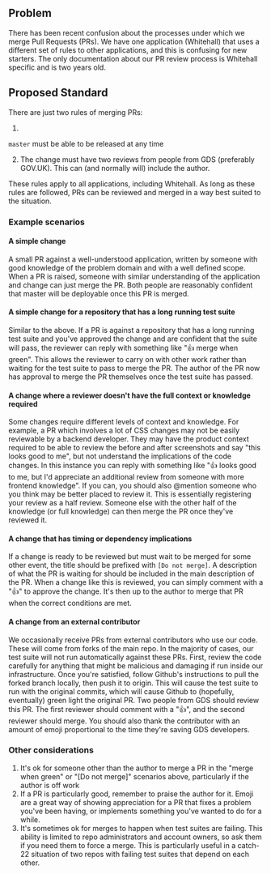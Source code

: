 ## Problem

There has been recent confusion about the processes under which we merge Pull Requests (PRs). We have one application (Whitehall) that uses a different set of rules to other applications, and this is confusing for new starters. The only documentation about our PR review process is Whitehall specific and is two years old.

## Proposed Standard

There are just two rules of merging PRs:

1. 

`master` must be able to be released at any time

2. The change must have two reviews from people from GDS (preferably GOV.UK). This can (and normally will) include the author.

These rules apply to all applications, including Whitehall. As long as these rules are followed, PRs can be reviewed and merged in a way best suited to the situation.

### Example scenarios

#### A simple change

A small PR against a well-understood application, written by someone with good knowledge of the problem domain and with a well defined scope. When a PR is raised, someone with similar understanding of the application and change can just merge the PR. Both people are reasonably confident that master will be deployable once this PR is merged.

#### A simple change for a repository that has a long running test suite

Similar to the above. If a PR is against a repository that has a long running test suite and you've approved the change and are confident that the suite will pass, the reviewer can reply with something like "👍 merge when green". This allows the reviewer to carry on with other work rather than waiting for the test suite to pass to merge the PR. The author of the PR now has approval to merge the PR themselves once the test suite has passed.

#### A change where a reviewer doesn't have the full context or knowledge required

Some changes require different levels of context and knowledge. For example, a PR which involves a lot of CSS changes may not be easily reviewable by a backend developer. They may have the product context required to be able to review the before and after screenshots and say "this looks good to me", but not understand the implications of the code changes. In this instance you can reply with something like "👍 looks good to me, but I'd appreciate an additional review from someone with more frontend knowledge". If you can, you should also&nbsp;@mention someone who you think may be better placed to review it. This is essentially registering your review as a half review. Someone else with the other half of the knowledge (or full knowledge) can then merge the PR once they've reviewed it.

#### A change that has timing or dependency implications

If a change is ready to be reviewed but must wait to be merged for some other event, the title should be prefixed with&nbsp;`[Do not merge]`. A description of what the PR is waiting for should be included in the main description of the PR. When a change like this is reviewed, you can simply comment with a "👍" to approve the change. It's then up to the author to merge that PR when the correct conditions are met.

#### A change from an external contributor

We occasionally receive PRs from external contributors who use our code. These will come from forks of the main repo. In the majority of cases, our test suite will not run automatically against these PRs. First, review the code carefully for anything that might be malicious and damaging if run inside our infrastructure. Once you're satisfied, follow Github's instructions to pull the forked branch locally, then push it to origin. This will cause the test suite to run with the original commits, which will cause Github to (hopefully, eventually) green light the original PR. Two people from GDS should review this PR. The first reviewer should comment with a "👍", and the second reviewer should merge. You should also thank the contributor with an amount of emoji proportional to the time they're saving GDS developers.

### Other considerations

1. It's ok for someone other than the author to merge a PR in the "merge when green" or "[Do not merge]" scenarios above, particularly if the author is off work
2. If a PR is particularly good, remember to praise the author for it. Emoji are a great way of showing appreciation for a PR that fixes a problem you've been having, or implements something you've wanted to do for a while.
3. It's sometimes ok for merges to happen when test suites are failing. This ability is limited to repo administrators and account owners, so ask them if you need them to force a merge. This is particularly useful in a catch-22 situation of two repos with failing test suites that depend on each other.

&nbsp;

&nbsp;

&nbsp;

&nbsp;

&nbsp;

